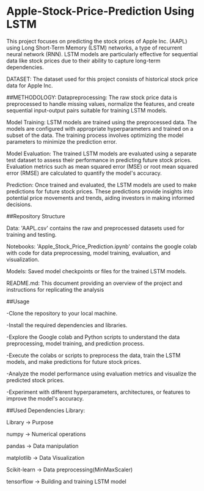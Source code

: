 # Apple-Stock-Price-Prediction Using LSTM

This project focuses on predicting the stock prices of Apple Inc. (AAPL) using Long Short-Term Memory (LSTM) networks, a type of recurrent neural network (RNN). LSTM models are particularly effective for sequential data like stock prices due to their ability to capture long-term dependencies.

DATASET:
The dataset used for this project consists of historical stock price data for Apple Inc.

##METHODOLOGY:
Datapreprocessing: The raw stock price data is preprocessed to handle missing values, normalize the features, and create sequential input-output pairs suitable for training LSTM models.

Model Training: LSTM models are trained using the preprocessed data. The models are configured with appropriate hyperparameters and trained on a subset of the data. The training process involves optimizing the model parameters to minimize the prediction error.

Model Evaluation: The trained LSTM models are evaluated using a separate test dataset to assess their performance in predicting future stock prices. Evaluation metrics such as mean squared error (MSE) or root mean squared error (RMSE) are calculated to quantify the model's accuracy.

Prediction: Once trained and evaluated, the LSTM models are used to make predictions for future stock prices. These predictions provide insights into potential price movements and trends, aiding investors in making informed decisions.

##Repository Structure

Data: 'AAPL.csv' contains the raw and preprocessed datasets used for training and testing.

Notebooks: 'Apple_Stock_Price_Prediction.ipynb' contains the google colab with code for data preprocessing, model training, evaluation, and visualization.

Models: Saved model checkpoints or files for the trained LSTM models.

README.md: This document providing an overview of the project and instructions for replicating the analysis

##Usage

-Clone the repository to your local machine.

-Install the required dependencies and libraries.

-Explore the Google colab and Python scripts to understand the data preprocessing, model training, and prediction process.

-Execute the colabs or scripts to preprocess the data, train the LSTM models, and make predictions for future stock prices.

-Analyze the model performance using evaluation metrics and visualize the predicted stock prices.

-Experiment with different hyperparameters, architectures, or features to improve the model's accuracy.

##Used Dependencies Library:


Library →	 Purpose

numpy 	→ Numerical operations

pandas	→ Data manipulation

matplotlib	→ Data Visualization

Scikit-learn	→ Data preprocessing(MinMaxScaler)

tensorflow	→ Building and training LSTM model

